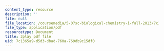 ```yaml
---
content_type: resource
description: ''
file: null
file_location: /coursemedia/5-07sc-biological-chemistry-i-fall-2013/7c1365a9d5d3dbad760a769db9c15df0_eOYHJLqP2Ps.pdf
file_type: application/pdf
resourcetype: Document
title: 3play pdf file
uid: 7c1365a9-d5d3-dbad-760a-769db9c15df0
---
```

